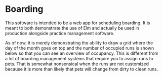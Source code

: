 Boarding
========

This software is intended to be a web app for scheduling boarding. It is meant to both demonstrate the use of Elm and actually be used in production alongside practice management software.

As of now, it is merely demonstrating the ability to draw a grid where the day of the month goes on top and the number of occupied runs is shown below so that you can see an overview of occupancy. This is different from a lot of boarding management systems that require you to assign runs to pets. That is somewhat nonsensical when the runs are not customized because it is more than likely that pets will change from dirty to clean runs.

